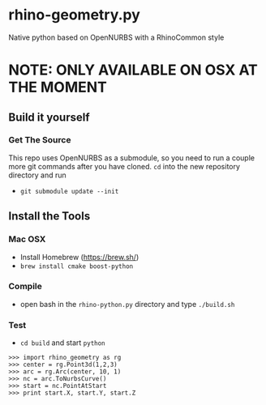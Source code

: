 # rhino-geometry.py
Native python based on OpenNURBS with a RhinoCommon style

# NOTE: ONLY AVAILABLE ON OSX AT THE MOMENT
## Build it yourself

### Get The Source

This repo uses OpenNURBS as a submodule, so you need to run a couple more git commands after you have cloned. `cd` into the new repository directory and run
  * `git submodule update --init`

## Install the Tools
### Mac OSX
* Install Homebrew (https://brew.sh/)
* `brew install cmake boost-python`

### Compile

* open bash in the `rhino-python.py` directory and type `./build.sh`

### Test

* `cd build` and start `python`
```
>>> import rhino_geometry as rg
>>> center = rg.Point3d(1,2,3)
>>> arc = rg.Arc(center, 10, 1)
>>> nc = arc.ToNurbsCurve()
>>> start = nc.PointAtStart
>>> print start.X, start.Y, start.Z
```
